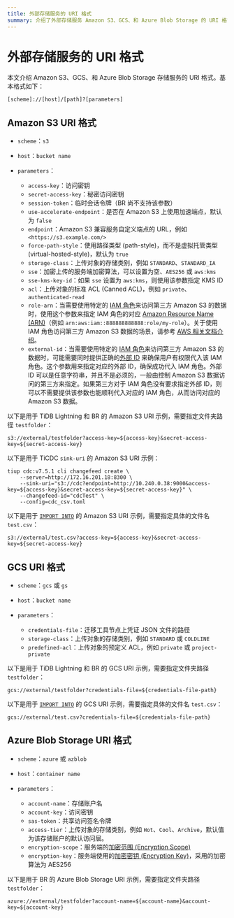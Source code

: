 ```yaml
---
title: 外部存储服务的 URI 格式
summary: 介绍了外部存储服务 Amazon S3、GCS、和 Azure Blob Storage 的 URI 格式。
---
```


# 外部存储服务的 URI 格式

本文介绍 Amazon S3、GCS、和 Azure Blob Storage 存储服务的 URI 格式。基本格式如下：

```shell
[scheme]://[host]/[path]?[parameters]
```

## Amazon S3 URI 格式

- `scheme`：`s3`
- `host`：`bucket name`
- `parameters`：

    - `access-key`：访问密钥
    - `secret-access-key`：秘密访问密钥
    - `session-token`：临时会话令牌（BR 尚不支持该参数）
    - `use-accelerate-endpoint`：是否在 Amazon S3 上使用加速端点，默认为 `false`
    - `endpoint`：Amazon S3 兼容服务自定义端点的 URL，例如 `<https://s3.example.com/>`
    - `force-path-style`：使用路径类型 (path-style)，而不是虚拟托管类型 (virtual-hosted-style)，默认为 `true`
    - `storage-class`：上传对象的存储类别，例如 `STANDARD`、`STANDARD_IA`
    - `sse`：加密上传的服务端加密算法，可以设置为空、`AES256` 或 `aws:kms`
    - `sse-kms-key-id`：如果 `sse` 设置为 `aws:kms`，则使用该参数指定 KMS ID
    - `acl`：上传对象的标准 ACL (Canned ACL)，例如 `private`、`authenticated-read`
    - `role-arn`：当需要使用特定的 [IAM 角色](https://docs.aws.amazon.com/zh_cn/IAM/latest/UserGuide/id_roles.html)来访问第三方 Amazon S3 的数据时，使用这个参数来指定 IAM 角色的对应 [Amazon Resource Name (ARN)](https://docs.aws.amazon.com/zh_cn/general/latest/gr/aws-arns-and-namespaces.html)（例如 `arn:aws:iam::888888888888:role/my-role`）。关于使用 IAM 角色访问第三方 Amazon S3 数据的场景，请参考 [AWS 相关文档介绍](https://docs.aws.amazon.com/zh_cn/IAM/latest/UserGuide/id_roles_common-scenarios_third-party.html)。
    - `external-id`：当需要使用特定的 [IAM 角色](https://docs.aws.amazon.com/zh_cn/IAM/latest/UserGuide/id_roles.html)来访问第三方 Amazon S3 的数据时，可能需要同时提供正确的[外部 ID](https://docs.aws.amazon.com/zh_cn/IAM/latest/UserGuide/id_roles_create_for-user_externalid.html) 来确保用户有权限代入该 IAM 角色。这个参数用来指定对应的外部 ID，确保成功代入 IAM 角色。外部 ID 可以是任意字符串，并且不是必须的，一般由控制 Amazon S3 数据访问的第三方来指定。如果第三方对于 IAM 角色没有要求指定外部 ID，则可以不需要提供该参数也能顺利代入对应的 IAM 角色，从而访问对应的 Amazon S3 数据。

以下是用于 TiDB Lightning 和 BR 的 Amazon S3 URI 示例，需要指定文件夹路径 `testfolder`：

```shell
s3://external/testfolder?access-key=${access-key}&secret-access-key=${secret-access-key}
```

以下是用于 TiCDC `sink-uri` 的 Amazon S3 URI 示例：

```shell
tiup cdc:v7.5.1 cli changefeed create \
    --server=http://172.16.201.18:8300 \
    --sink-uri="s3://cdc?endpoint=http://10.240.0.38:9000&access-key=${access-key}&secret-access-key=${secret-access-key}" \
    --changefeed-id="cdcTest" \
    --config=cdc_csv.toml
```

以下是用于 [`IMPORT INTO`](/sql-statements/sql-statement-import-into.md) 的 Amazon S3 URI 示例，需要指定具体的文件名 `test.csv`：

```shell
s3://external/test.csv?access-key=${access-key}&secret-access-key=${secret-access-key}
```

## GCS URI 格式

- `scheme`：`gcs` 或 `gs`
- `host`：`bucket name`
- `parameters`：

    - `credentials-file`：迁移工具节点上凭证 JSON 文件的路径
    - `storage-class`：上传对象的存储类别，例如 `STANDARD` 或 `COLDLINE`
    - `predefined-acl`：上传对象的预定义 ACL，例如 `private` 或 `project-private`

以下是用于 TiDB Lightning 和 BR 的 GCS URI 示例，需要指定文件夹路径 `testfolder`：

```shell
gcs://external/testfolder?credentials-file=${credentials-file-path}
```

以下是用于 [`IMPORT INTO`](/sql-statements/sql-statement-import-into.md) 的 GCS URI 示例，需要指定具体的文件名 `test.csv`：

```shell
gcs://external/test.csv?credentials-file=${credentials-file-path}
```

## Azure Blob Storage URI 格式

- `scheme`：`azure` 或 `azblob`
- `host`：`container name`
- `parameters`：

    - `account-name`：存储账户名
    - `account-key`：访问密钥
    - `sas-token`：共享访问签名令牌
    - `access-tier`：上传对象的存储类别，例如 `Hot`、`Cool`、`Archive`，默认值为该存储账户的默认访问层。
    - `encryption-scope`：服务端的[加密范围 (Encryption Scope)](https://learn.microsoft.com/zh-cn/azure/storage/blobs/encryption-scope-manage?tabs=powershell#upload-a-blob-with-an-encryption-scope)
    - `encryption-key`：服务端使用的[加密密钥 (Encryption Key)](https://learn.microsoft.com/zh-cn/azure/storage/blobs/encryption-customer-provided-keys)，采用的加密算法为 AES256

以下是用于 BR 的 Azure Blob Storage URI 示例，需要指定文件夹路径 `testfolder`：

```shell
azure://external/testfolder?account-name=${account-name}&account-key=${account-key}
```
